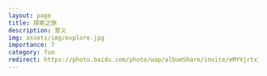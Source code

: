 ```yaml
---
layout: page
title: 探索之旅
description: 意义
img: assets/img/explore.jpg
importance: 7
category: fun
redirect: https://photo.baidu.com/photo/wap/albumShare/invite/eMYVjrtxIE?from=linkShare
---
```

